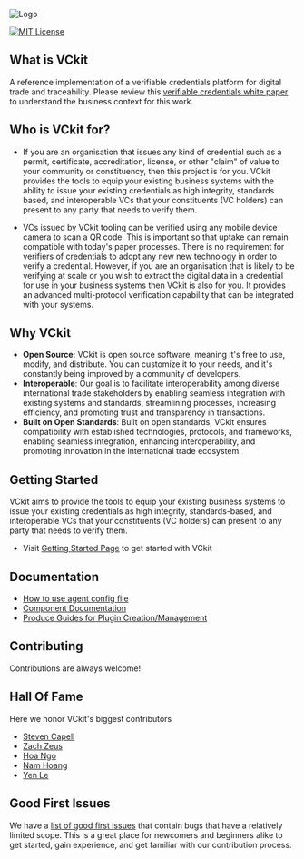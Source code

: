 ![Logo](/img/vckit-logo.svg)

[![MIT License](https://img.shields.io/badge/License-MIT-green.svg)](https://choosealicense.com/licenses/mit/)


## What is VCkit

A reference implementation of a verifiable credentials platform for digital trade and traceability. Please review this [verifiable credentials white paper](https://unece.org/sites/default/files/2022-07/WhitePaper_VerifiableCredentials-CBT.pdf) to understand the business context for this work.

## Who is VCkit for?

* If you are an organisation that issues any kind of credential such as a permit, certificate, accreditation, license, or other "claim" of value to your community or constituency, then this project is for you. VCkit provides the tools to equip your existing business systems with the ability to issue your existing credentials as high integrity, standards based, and interoperable VCs that your constituents (VC holders) can present to any party that needs to verify them.

* VCs issued by VCkit tooling can be verified using any mobile device camera to scan a QR code. This is important so that uptake can remain compatible with today's paper processes. There is no requirement for verifiers of credentials to adopt any new new technology in order to verify a credential. However, if you are an organisation that is likely to be verifying at scale or you wish to extract the digital data in a credential for use in your business systems then VCkit is also for you. It provides an advanced multi-protocol verification capability that can be integrated with your systems.

## Why VCkit

* **Open Source**: VCkit is open source software, meaning it's free to use, modify, and distribute. You can customize it to your needs, and it's constantly being improved by a community of developers.
* **Interoperable**: Our goal is to facilitate interoperability among diverse international trade stakeholders by enabling seamless integration with existing systems and standards, streamlining processes, increasing efficiency, and promoting trust and transparency in transactions.
* **Built on Open Standards**: Built on open standards, VCkit ensures compatibility with established technologies, protocols, and frameworks, enabling seamless integration, enhancing interoperability, and promoting innovation in the international trade ecosystem.

## Getting Started

VCkit aims to provide the tools to equip your existing business systems to issue your existing credentials as high integrity, standards-based, and interoperable VCs that your constituents (VC holders) can present to any party that needs to verify them.

* Visit [Getting Started Page](/docs/) to get started with VCkit


## Documentation

* [How to use agent config file](/docs/category/agent-configuration)
* [Component Documentation](/category/vckit-plugins)
* [Produce Guides for Plugin Creation/Management](#)



## Contributing

Contributions are always welcome!


## Hall Of Fame
Here we honor VCkit's biggest contributors
* [Steven Capell](https://github.com/onthebreeze)
* [Zach Zeus](https://github.com/zachzeus)
* [Hoa Ngo](https://github.com/hoa-ngo-gs)
* [Nam Hoang](https://github.com/namhoang1604)
* [Yen Le](https://github.com/ldhyen99)


## Good First Issues
We have a [list of good first issues](https://github.com/uncefact/project-vckit/issues/) that contain bugs that have a relatively limited scope. This is a great place for newcomers and beginners alike to get started, gain experience, and get familiar with our contribution process.